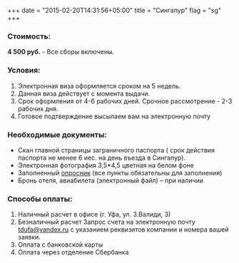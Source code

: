 +++
date = "2015-02-20T14:31:56+05:00"
title = "Сингапур"
flag = "sg"
+++


### Стоимость: 

 **4 500 руб.**  - Все сборы включены.


### Условия:

1. Электронная виза оформляется сроком на 5 недель.
2. Данная виза действует с момента выдачи.
3. Срок оформления от 4-6 рабочих дней. Срочное рассмотрение - 2-3 рабочих дня.
4. Готовое подтверждение высылаем вам на электронную почту

### Необходимые документы:

* Скан главной страницы заграничного паспорта ( срок действия паспорта не менее 6 иес. на день въезда в Сингапур).
* Электронная фотография 3,5*4,5 цветная на белом фоне
* Заполненный [опросник](/forms/singapore.docx) (все пункты обязательны для заполнения)
* Бронь отеля, авиабилета (электронный файл) – при наличии


### Способы оплаты:

1. Наличный расчет в офисе (г. Уфа, ул. З.Валиди, 3)
2. Безналичный расчет
Запрос счета на электронную почту [tdufa@yandex.ru](mailto:tdufa@yandex.ru)  с указанием реквизитов компании и номера вашей заявки.
3. Оплата с банковской карты
4. Оплата через отделение Сбербанка
